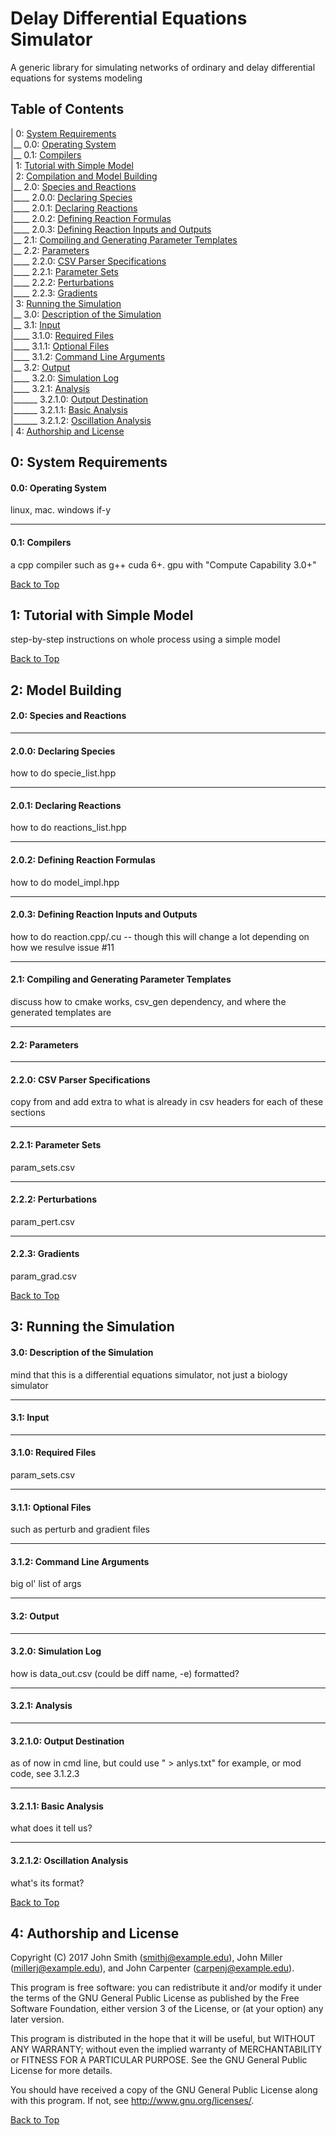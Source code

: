 # Delay Differential Equations Simulator
A generic library for simulating networks of ordinary and delay differential equations for systems modeling

## Table of Contents

| 0: [System Requirements](#0-system-requirements)  
|__ 0.0: [Operating System](#00-operating-system)  
|__ 0.1: [Compilers](#01-compilers)  
| 1: [Tutorial with Simple Model](#1-tutorial-with-simple-model)  
| 2: [Compilation and Model Building](#1-model-building)  
|__ 2.0: [Species and Reactions](#10-species-and-reactions)  
|____ 2.0.0: [Declaring Species](#100-declaring-species)  
|____ 2.0.1: [Declaring Reactions](#101-declaring-reactions)  
|____ 2.0.2: [Defining Reaction Formulas](#102-defining-reaction-formulas)  
|____ 2.0.3: [Defining Reaction Inputs and Outputs](#103-defining-reaction-inputs-and-outputs)  
|__ 2.1: [Compiling and Generating Parameter Templates](#11-compiling-and-generating-parameter-templates)  
|__ 2.2: [Parameters](#12-parameters)  
|____ 2.2.0: [CSV Parser Specifications](#120-csv-parser-specifications)  
|____ 2.2.1: [Parameter Sets](#121-parameter-sets)  
|____ 2.2.2: [Perturbations](#122-perturbations)  
|____ 2.2.3: [Gradients](#123-gradients)  
| 3: [Running the Simulation](#2-running-the-simulation)  
|__ 3.0: [Description of the Simulation](#20-description-of-the-simulation)  
|__ 3.1: [Input](#21-input)  
|____ 3.1.0: [Required Files](#210-required-files)  
|____ 3.1.1: [Optional Files](#211-optional-files)  
|____ 3.1.2: [Command Line Arguments](#212-command-line-arguments)  
|__ 3.2: [Output](#22-output)  
|____ 3.2.0: [Simulation Log](#220-simulation-log)  
|____ 3.2.1: [Analysis](#221-analysis)  
|______ 3.2.1.0: [Output Destination](#2210-output-destination)  
|______ 3.2.1.1: [Basic Analysis](#2211-basic-analysis)  
|______ 3.2.1.2: [Oscillation Analysis](#2212-oscillation-analysis)  
| 4: [Authorship and License](#5-authorship-and-license)  

## 0: System Requirements

#### 0.0: Operating System

linux, mac. windows if-y

***
#### 0.1: Compilers

a cpp compiler such as g++
cuda 6+. gpu with "Compute Capability 3.0+"

[Back to Top](#delay-differential-equations-simulator)

## 1: Tutorial with Simple Model

step-by-step instructions on whole process using a simple model

[Back to Top](#delay-differential-equations-simulator)

## 2: Model Building

#### 2.0: Species and Reactions

***
#### 2.0.0: Declaring Species

how to do specie_list.hpp

***
#### 2.0.1: Declaring Reactions

how to do reactions_list.hpp

***
#### 2.0.2: Defining Reaction Formulas

how to do model_impl.hpp

***
#### 2.0.3: Defining Reaction Inputs and Outputs

how to do reaction.cpp/.cu -- though this will change a lot depending on how we resulve issue #11

***
#### 2.1: Compiling and Generating Parameter Templates

discuss how to cmake works, csv_gen dependency, and where the generated templates are

***
#### 2.2: Parameters

***
#### 2.2.0: CSV Parser Specifications

copy from and add extra to what is already in csv headers for each of these sections

***
#### 2.2.1: Parameter Sets

param_sets.csv

***
#### 2.2.2: Perturbations

param_pert.csv

***
#### 2.2.3: Gradients

param_grad.csv

[Back to Top](#delay-differential-equations-simulator)

## 3: Running the Simulation

#### 3.0: Description of the Simulation

mind that this is a differential equations simulator, not just a biology simulator

***
#### 3.1: Input

***
#### 3.1.0: Required Files

param_sets.csv

***
#### 3.1.1: Optional Files

such as perturb and gradient files

***
#### 3.1.2: Command Line Arguments

big ol' list of args

***
#### 3.2: Output

***
#### 3.2.0: Simulation Log

how is data_out.csv (could be diff name, -e) formatted?

***
#### 3.2.1: Analysis

***
#### 3.2.1.0: Output Destination

as of now in cmd line, but could use " > anlys.txt" for example, or mod code, see 3.1.2.3

***
#### 3.2.1.1: Basic Analysis

what does it tell us?

***
#### 3.2.1.2: Oscillation Analysis

what's its format?

[Back to Top](#delay-differential-equations-simulator)

## 4: Authorship and License

Copyright (C) 2017 John Smith (smithj@example.edu), John Miller (millerj@example.edu), and John Carpenter (carpenj@example.edu).

This program is free software: you can redistribute it and/or modify it under the terms of the GNU General Public License as published by the Free Software Foundation, either version 3 of the License, or (at your option) any later version.

This program is distributed in the hope that it will be useful, but WITHOUT ANY WARRANTY; without even the implied warranty of MERCHANTABILITY or FITNESS FOR A PARTICULAR PURPOSE. See the GNU General Public License for more details.

You should have received a copy of the GNU General Public License along with this program. If not, see http://www.gnu.org/licenses/.

[Back to Top](#delay-differential-equations-simulator)
